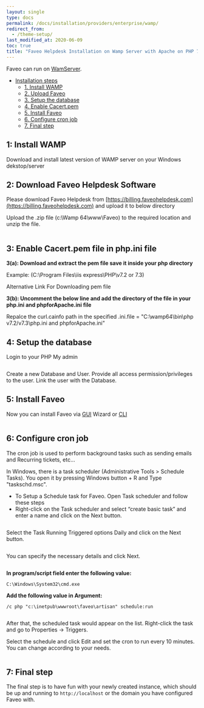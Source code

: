 ```yaml
---
layout: single
type: docs
permalink: /docs/installation/providers/enterprise/wamp/
redirect_from:
  - /theme-setup/
last_modified_at: 2020-06-09
toc: true
title: "Faveo Helpdesk Installation on Wamp Server with Apache on PHP 7.3"
---
```


Faveo can run on [WamServer](https://www.wampserver.com/).

-   [Installation steps](#installation-steps)
    -   [1. Install WAMP](#step1)
    -   [2. Upload Faveo](#step2)
    -   [3. Setup the database](#step3)
    -   [4. Enable Cacert.pem](#step4)
    -   [5. Install Faveo](#step5)
    -   [6. Configure cron job](#step6)
    -   [7. Final step](#step7)
    
 <a id="step1" name="step1"></a>   
## <strong>1: Install WAMP</strong>
Download and install latest version of WAMP server on your Windows dekstop/server

<a id="step2" name="step2"></a>
## <strong>2: Download Faveo Helpdesk Software</strong>

Please download Faveo Helpdesk from [https://billing.faveohelpdesk.com](https://billing.faveohelpdesk.com) and upload it to below directory

Upload the .zip file (c:\\Wamp 64\www\Faveo) to the required location and unzip the file.

<img alt="" src="https://lh3.googleusercontent.com/Yff673nIV2-eTUdpElGwQVz-BJi9iHIP-RFkts00v-CQwme5pEpmnlpN9Nqy_5NDT7qIr1OFdfSPCXYSIvcE7t5Pe4Bbcs1tldEvHIEzAJvYuEhBzW2xG0OKBk_ix6iua6JjPI9U"  />

<a id="step3" name="step3"></a>
## <strong> 3: Enable Cacert.pem file in php.ini file</strong>

<a id="3a" name="3a"></a>
<b>3(a): Download and extract the pem file save it inside your php directory</b>

Example: (C:\Program Files\iis express\PHP\v7.2 or 7.3)

Alternative Link For Downloading pem file

<a id="3b" name="3b"></a>
<b>3(b): Uncomment the below line and add the directory of the file in your php.ini and phpforApache.ini file</b>

Repalce the curl.cainfo  path in the specified .ini.file = "C:\wamp64\bin\php v7.2/v7.3\php.ini and phpforApache.ini"


<a id="step4" name="step4"></a>
## <strong> 4: Setup the database</strong>

Login to your PHP My admin

<img alt="" src="https://lh4.googleusercontent.com/K6MiXBGrfpyEETjgBaFnR3U-RiAhLTc4CcjRRPcbw_Ja9cTXYHCEPZ-I4Wj3BRCYHcDB7qXYfa4WiDode6VoQLWanD5YofZ82PJAjc5OyE_ZPOFdrJD5NbhT5mbxVqxZEL1Mly54"  />
    
Create a new Database and User. Provide all access permission/privileges to the user. Link the user with the Database.

<a id="step5" name="step5"></a>
## <strong> 5: Install Faveo</strong>

Now you can install Faveo via [GUI](/docs/installation/installer/gui) Wizard or [CLI](/docs/installation/installer/cli)

<img alt="" src="https://lh3.googleusercontent.com/yHw8zPGTJLU_O55r62SRo5zLI5G8KL6tbyVna1QnAtYWxJJXgTlU_vhTHddZiUXlHcigNRMfz-Q4fCuEhmb376lsBBqwahqCPT5gXyHJdU626iAAqSRqzau5Yn0d0eligNX14rlW"  />

<a id="step6" name="step6"></a>
## <strong> 6: Configure cron job</strong>

The cron job is used to perform background tasks such as sending emails and Recurring tickets, etc... 

In Windows, there is a task scheduler (Administrative Tools > Schedule Tasks). You open it by pressing Windows button + R and Type "taskschd.msc".

- To Setup a Schedule task for Faveo. Open Task scheduler and follow these steps
- Right-click on the Task scheduler and select “create basic task” and enter a name and click on the Next button.

<img alt="" src="https://lh5.googleusercontent.com/85Bx-59FUo7qnFcXIKCPGbHUbX8k2tDq3ph3hYr7KaCjkQM30TryEe6Dcmyy6-ioAtYFPOMWqHTe2OxteNrpLUBWwkAZUICIRb_F9jhT4X-pXolOl1eBzeqiCKnbH3f0PdUlB7wq"  />

Select the Task Running Triggered options Daily and click on the Next button.
     
<img alt="" src="https://lh3.googleusercontent.com/ULA5l6JU22FV1kl5oustcGXtQOE4PosVpWYk9-hzOncDmj8gtlsIL-1es_Sr2f1XJfcrdEj0bqdIA1-ZqVU1j1pH5pR5vpi3x7FkGZZ1X7qk2nHvP5rjy0ko6fIofs6j1kLk1K-f"  />

You can specify the necessary details and click Next.

<img alt="" src="https://lh6.googleusercontent.com/LypgYNqzx8ThkvuKZLrCyOF2U-_8XCF_hjGuOlSIDsYFdyLgoEQkBvwFCG6o0mM6pPGvrnpAG6zYl08FIbVET7hgAP8fbrK1sQHBto-fp5BkEyVwBCbAsql9LgItW1fHrv8Xc1hc"  />
     
**In program/script field enter the following value:**

```
C:\Windows\System32\cmd.exe 
```

**Add the following value in Argument:**

```
/c php "c:\inetpub\wwwroot\faveo\artisan" schedule:run
```

<img alt="" src="https://lh3.googleusercontent.com/936E97noHmbaP3hbXWj460h-d9-6QAZ0MqFNpoAwTnKh1gKKaBqSsFyWeCDQ9FxfWSbSMwAgXcy3NljUptity3w7IHbXAfz5OFEGpAixLbcZ5gvrLKcN5yV_lqeg5MOrK0eMPLh8"  />

After that, the scheduled task would appear on the list. Right-click the task and go to Properties -> Triggers.

Select the schedule and click Edit and set the cron to run every 10 minutes. You can change according to your needs.

<img alt="" src="https://lh3.googleusercontent.com/lGingy0sd6r0yXp5lLmGT0-y4sjBB64Z2_Us__ikuG1RU3kz8v4qfGT4ULtn3Sng7ZAbUKFBf5uvgZ1-YXDi3BLR8I0YE2kEsTyDw7rY8Mt651J7_6VPymhBLvKFJ_h7XcAhziza"  />

<a id="step7" name="step7"></a>
## <strong> 7: Final step</strong>

The final step is to have fun with your newly created instance, which should be up and running to `http://localhost` or the domain you have configured Faveo with.